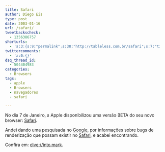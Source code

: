 ```yaml
---
title: Safari
author: Diego Eis
type: post
date: 2003-01-16
url: /safari/
tweetbackscheck:
  - 1356386757
shorturls:
  - 'a:3:{s:9:"permalink";s:30:"http://tableless.com.br/safari";s:7:"tinyurl";s:26:"http://tinyurl.com/3e8e58p";s:4:"isgd";s:19:"http://is.gd/6KWrhU";}'
twittercomments:
  - 'a:0:{}'
dsq_thread_id:
  - 504404983
categories:
  - Browsers
tags:
  - apple
  - Browsers
  - navegadores
  - safari

---
```

No dia 7 de Janeiro, a Apple disponibilizou uma versão BETA do seu novo browser: <a title="O novo browser da Apple: Safari" href="http://www.apple.com/safari" target="_blank">Safari</a>.
  
Andei dando uma pesquisada no <a title="Google" href="http://www.google.com.br/" target="_blank">Google</a>, por informações sobre bugs de renderização que possam existir no <a title="O novo browser da Apple: Safari" href="http://www.apple.com/safari" target="_blank">Safari</a>, e acabei encontrando.

Confira em: <a title="dive://into.mark" href="http://diveintomark.org/safari/" target="_blank">dive://into.mark</a>.